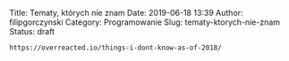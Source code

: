 Title: Tematy, których nie znam
Date: 2019-06-18 13:39
Author: filipgorczynski
Category: Programowanie
Slug: tematy-ktorych-nie-znam
Status: draft

`https://overreacted.io/things-i-dont-know-as-of-2018/`
